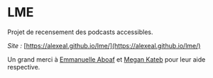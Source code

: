 # LME

Projet de recensement des podcasts accessibles.

*Site :* [https://alexeal.github.io/lme/](https://alexeal.github.io/lme/)

Un grand merci à [Emmanuelle Aboaf](https://github.com/emma11y) et [Megan Kateb](https://www.instagram.com/meganktb/) pour leur aide respective.
